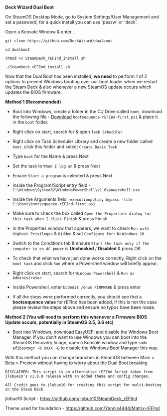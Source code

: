 **Deck Wizard Dual Boot**

On SteamOS Desktop Mode, go to System Settings/User Management and set a password, for a quick install you can use 'passw' or 'deck'.

Open a Konsole Window & enter..

```
git clone https://github.com/DeckWizard/dualboot

cd dualboot

chmod +x SteamDeck_rEFInd_install.sh

./SteamDeck_rEFInd_install.sh
```

Now that the Dual Boot has been installed, **we need** to perform 1 of 2 options to prevent Windows booting over our boot loader when we restart the Steam Deck & also whenever a new SteamOS update occurs which updates the BIOS firmware.

**Method 1 (Recommended)**
- Boot into Windows, create a folder in the C:/ Drive called ```boot```, download the following file - [Download](https://shorturl.at/pxBIJ) ```bootsequence-rEFInd-first.ps1``` & place it in the ```boot``` folder.
- Right click on start, search for & open ```Task Scheduler```
- Right click on Task Scheduler Library and create a new folder called ```boot```, click this folder and select ```Create Basic Task```
- Type ```boot``` for the Name & press Next
- Set the task to ```When I log on``` & press Next
- Ensure ```Start a program``` is selected & press Next
- Inside the Program/Script entry field - ```C:\Windows\System32\WindowsPowerShell\v1.0\powershell.exe```
- Inside the Arguments field ```-executionpolicy bypass -file C:\boot\bootsequence-rEFInd-first.ps1```
- Make sure to check the box called ```Open the Properties dialog for this task when I click Finish``` & press Finish
- In the Properties window that appears, we want to check ```Run with Highest Privileges``` & ```Hidden``` & set ```Configure for:``` to ```Windows 10```
- Switch to the Conditions tab & ensure ```Start the task only if the computer is on AC power``` is **Unchecked** / **Disabled** & press OK

- To check that what we have just done works correctly, Right click on the ```boot task``` and click ```Run``` where a Powershell window will briefly appear.
- Right click on start, search for ```Windows Powershell``` & ```Run as Administrator```
- Inside Powershell, enter ```bcdedit /enum FIRMWARE``` & press enter
- If all the steps were performed correctly, you should see that a **bootsequence value** for rEFInd has been added, if this is not the case please review the steps above and ensure no typos have been made.

**Method 2 (You will need to perform this whenever a Firmware BIOS Update occurs, potentially in SteamOS 3.5, 3.6 etc)**
- Boot into Windows, download EasyUEFI and disable the Windows Boot Manager. If you don't want to use Windows you can boot into the SteamOS Recovery Image, open a Konsole window and type ```sudo efibootmgr -b XXXX -B``` to disable the Windows Boot Manager this way.

With this method you can change branches in SteamOS between Main > Beta > Preview without having to worry about the Dual Boot breaking.

```
DISCLAIMER: This script is an alternative rEFInd Script taken from jlobue10's v1.0.9 release with an added theme and config changes.

All Credit goes to jlobue10 for creating this script for multi-booting on the Steam Deck
```

jlobue10 Script - https://github.com/jlobue10/SteamDeck_rEFInd

Theme used for foundation - https://github.com/Yannis4444/Matrix-rEFInd
